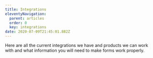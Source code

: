```yaml
---
title: Integrations
eleventyNavigation:
  parent: articles
  order: 0
  key: integrations
date: 2020-07-09T21:45:01.882Z
---
```

Here are all the current integrations we have and products we can work with and what information you will need to make forms work properly.